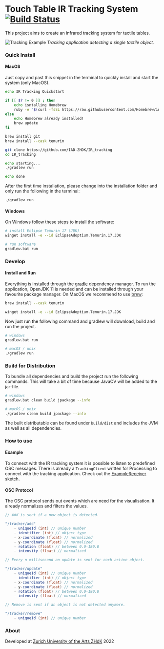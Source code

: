 # Touch Table IR Tracking System [![Build Status](https://travis-ci.org/IAD-ZHDK/IR_tracking.svg?branch=master)](https://travis-ci.org/IAD-ZHDK/IR_tracking)
This project aims to create an infrared tracking system for tactile tables.

![Tracking Example](images/tracking-example.jpg)
*Tracking application detecting a single tactile object.*

### Quick Install

#### MacOS

Just copy and past this snippet in the terminal to quickly install and start the system (only MacOS).

```bash
echo IR Tracking Quickstart

if [[ $? != 0 ]] ; then
	echo isntalling Homebrew
	ruby -e "$(curl -fsSL https://raw.githubusercontent.com/Homebrew/install/master/install)"
else
	echo Homebrew already installed!
	brew update
fi

brew install git
brew install --cask temurin

git clone https://github.com/IAD-ZHDK/IR_tracking
cd IR_tracking

echo starting...
./gradlew run

echo done
```

After the first time installation, please change into the installation folder and only run the following in the terminal:

```bash
./gradlew run
```

#### Windows

On Windows follow these steps to install the software:

```bash
# install Eclipse Temurin 17 (JDK)
winget install -e --id EclipseAdoptium.Temurin.17.JDK

# run software
gradlew.bat run
```

### Develop

#### Install and Run
Everything is installed through the [gradle](https://gradle.org/) dependency manager. To run the application, OpenJDK 11 is needed and can be installed through your favourite package manager. On MacOS we recommend to use [brew](https://brew.sh/):

```bash
brew install --cask temurin

winget install -e --id EclipseAdoptium.Temurin.17.JDK
```

Now just run the following command and gradlew will download, build and run the project.

```bash
# windows
gradlew.bat run

# macOS / unix
./gradlew run
```

### Build for Distribution
To bundle all dependencies and build the project run the following commands. This will take a bit of time because JavaCV will be added to the jar-file.

```bash
# windows
gradlew.bat clean build jpackage --info

# macOS / unix
./gradlew clean build jpackage --info
```

The built distributable can be found under `build/dist` and includes the JVM as well as all dependencies.

### How to use

#### Example
To connect with the IR tracking system it is possible to listen to predefined OSC messages. There is already a `TrackingClient` written for Processing to connect with the tracking application. Check out the [ExampleReceiver](https://github.com/IAD-ZHDK/IR_tracking/tree/master/examples/ExampleReceiver) sketch.

#### OSC Protocol
The OSC protocol sends out events which are need for the visualisation. It already normalizes and filters the values.

```java
// Add is sent if a new object is detected.

"/tracker/add"
	- uniqueId (int) // unique number
	- identifier (int) // object type
	- x-coordinate (float) // normalized
	- y-coordinate (float) // normalized
	- rotation (float) // between 0.0-180.0
	- intensity (float) // normalized
```


```java
// Every n millisecond an update is sent for each active object.

"/tracker/update"
	- uniqueId (int) // unique number
	- identifier (int) // object type
	- x-coordinate (float) // normalized
	- y-coordinate (float) // normalized
	- rotation (float) // between 0.0-180.0
	- intensity (float) // normalized
```

```java
// Remove is sent if an object is not detected anymore.

"/tracker/remove"
	- uniqueId (int) // unique number
```

### About
Developed at [Zurich University of the Arts ZHdK](https://www.zhdk.ch/) 2022
